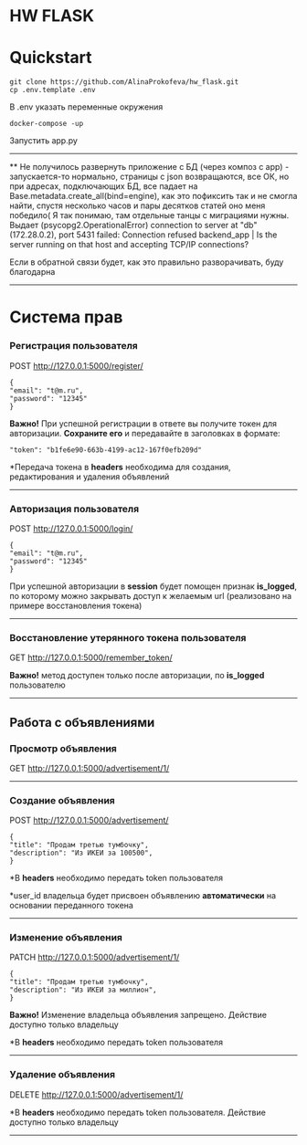 # HW FLASK

# Quickstart

    git clone https://github.com/AlinaProkofeva/hw_flask.git
    cp .env.template .env

В .env указать переменные окружения

    docker-compose -up
    
Запустить app.py
___

** Не получилось развернуть приложение с БД (через композ с app) - запускается-то нормально, страницы с json возвращаются, все ОК, но
при адресах, подключающих БД, все падает на Base.metadata.create_all(bind=engine),
как это пофиксить так и не смогла найти, спустя несколько часов и пары десятков статей оно меня победило( Я так понимаю, там отдельные танцы 
  с миграциями нужны. Выдает (psycopg2.OperationalError) connection to server at "db" (172.28.0.2),
port 5431 failed: Connection refused
backend_app  |  Is the server running on that host and accepting TCP/IP connections?

Если в обратной связи будет, как это правильно разворачивать, буду благодарна
_____________________
# Система прав

### Регистрация пользователя 

POST http://127.0.0.1:5000/register/

    {
    "email": "t@m.ru",
    "password": "12345"
    }

**Важно!** При успешной регистрации в ответе вы получите токен для авторизации.  **Сохраните его** и передавайте в заголовках в формате:

    "token": "b1fe6e90-663b-4199-ac12-167f0efb209d"

*Передача токена в **headers** необходима для создания, редактирования и удаления объявлений
_____________________________

### Авторизация пользователя 

POST http://127.0.0.1:5000/login/

    {
    "email": "t@m.ru",
    "password": "12345"
    }

При успешной авторизации в **session** будет помощен признак **is_logged**, по которому можно закрывать доступ к желаемым url (реализовано на примере восстановления токена)
_____________________________

### Восстановление утерянного токена пользователя

GET http://127.0.0.1:5000/remember_token/

**Важно!** метод доступен только после авторизации, по **is_logged** пользователю
_____________________________________________
## Работа с объявлениями
### Просмотр объявления

GET http://127.0.0.1:5000/advertisement/1/

_________________________________________________________
### Создание объявления

POST http://127.0.0.1:5000/advertisement/

    {
    "title": "Продам третью тумбочку",
    "description": "Из ИКЕИ за 100500",
    }

*B **headers** необходимо передать token пользователя

*user_id владельца будет присвоен объявлению **автоматически** на основании переданного токена
_________________________________________________________
### Изменение объявления 

PATCH http://127.0.0.1:5000/advertisement/1/

    {
    "title": "Продам третью тумбочку",
    "description": "Из ИКЕИ за миллион",
    }

**Важно!** Изменение владельца объявления запрещено. Действие доступно только владельцу

*B **headers** необходимо передать token пользователя
_________________________________________________________
### Удаление объявления 

DELETE http://127.0.0.1:5000/advertisement/1/

*B **headers** необходимо передать token пользователя. Действие доступно только владельцу
______________________________________________________

